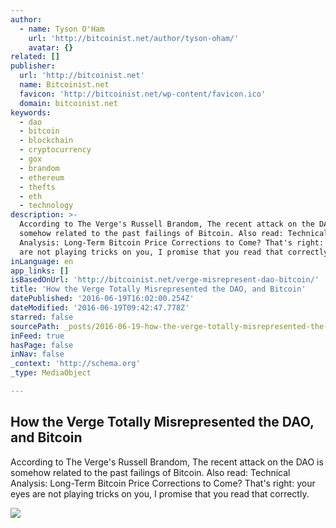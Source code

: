 ```yaml
---
author:
  - name: Tyson O'Ham
    url: 'http://bitcoinist.net/author/tyson-oham/'
    avatar: {}
related: []
publisher:
  url: 'http://bitcoinist.net'
  name: Bitcoinist.net
  favicon: 'http://bitcoinist.net/wp-content/favicon.ico'
  domain: bitcoinist.net
keywords:
  - dao
  - bitcoin
  - blockchain
  - cryptocurrency
  - gox
  - brandom
  - ethereum
  - thefts
  - eth
  - technology
description: >-
  According to The Verge's Russell Brandom, The recent attack on the DAO is
  somehow related to the past failings of Bitcoin. Also read: Technical
  Analysis: Long-Term Bitcoin Price Corrections to Come? That's right: your eyes
  are not playing tricks on you, I promise that you read that correctly.
inLanguage: en
app_links: []
isBasedOnUrl: 'http://bitcoinist.net/verge-misrepresent-dao-bitcoin/'
title: 'How the Verge Totally Misrepresented the DAO, and Bitcoin'
datePublished: '2016-06-19T16:02:00.254Z'
dateModified: '2016-06-19T09:42:47.778Z'
starred: false
sourcePath: _posts/2016-06-19-how-the-verge-totally-misrepresented-the-dao-and-bitcoin.md
inFeed: true
hasPage: false
inNav: false
_context: 'http://schema.org'
_type: MediaObject

---
```

<article style=""><h1>How the Verge Totally Misrepresented the DAO, and Bitcoin</h1><p>According to The Verge's Russell Brandom, The recent attack on the DAO is somehow related to the past failings of Bitcoin. Also read: Technical Analysis: Long-Term Bitcoin Price Corrections to Come? That's right: your eyes are not playing tricks on you, I promise that you read that correctly.</p><img src="http://bitcoinist.net/wp-content/uploads/2016/06/Vergeofincompetence.png" /></article>
